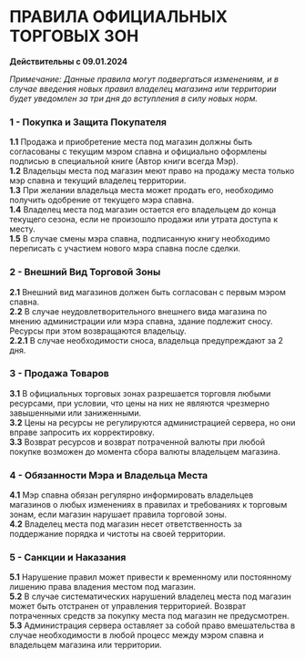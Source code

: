# ПРАВИЛА ОФИЦИАЛЬНЫХ ТОРГОВЫХ ЗОН  
  
**Действительны с 09.01.2024**  
  
*Примечание: Данные правила могут подвергаться изменениям, и в случае введения новых правил владелец магазина или территории будет уведомлен за три дня до вступления в силу новых норм.*  
  
### 1 - Покупка и Защита Покупателя  
  
**1.1** Продажа и приобретение места под магазин должны быть согласованы с текущим мэром спавна и официально оформлены подписью в специальной книге (Автор книги всегда Мэр).  
**1.2** Владельцы места под магазин меют право на продажу места только мэр спавна и текущий владелец территории.  
**1.3** При желании владельца места может продать его, необходимо получить одобрение от текущего мэра спавна.  
**1.4** Владелец места под магазин остается его владельцем до конца текущего сезона, если не произошло продажи или утрата доступа к месту.  
**1.5** В случае смены мэра спавна, подписанную книгу необходимо переписать с участием нового мэра спавна после сделки.  
  
### 2 - Внешний Вид Торговой Зоны  
  
**2.1** Внешний вид магазинов должен быть согласован с первым мэром спавна.  
**2.2** В случае неудовлетворительного внешнего вида магазина по мнению администрации или мэра спавна, здание подлежит сносу. Ресурсы при этом возвращаются владельцу.  
**2.2.1** В случае необходимости сноса, владельца предупреждают за 2 дня.  
  
### 3 - Продажа Товаров  
  
**3.1** В официальных торговых зонах разрешается торговля любыми ресурсами, при условии, что цены на них не являются чрезмерно завышенными или заниженными.  
**3.2** Цены на ресурсы не регулируются администрацией сервера, но они вправе запросить их корректировку.  
**3.3** Возврат ресурсов и возврат потраченной валюты при любой покупке возможен до момента сбора валюты владельцем магазина.  
  
### 4 - Обязанности Мэра и Владельца Места  
  
**4.1** Мэр спавна обязан регулярно информировать владельцев магазинов о любых изменениях в правилах и требованиях к торговым зонам, если магазин нарушает правила торговой зоны.  
**4.2** Владелец места под магазин несет ответственность за поддержание порядка и чистоты на своей территории.  
  
### 5 - Санкции и Наказания  
  
**5.1** Нарушение правил может привести к временному или постоянному лишению права владения местом под магазин.  
**5.2** В случае систематических нарушений владелец места под магазин может быть отстранен от управления территорией. Возврат потраченных средств за покупку места под магазин не предусмотрен.  
**5.3** Администрация сервера оставляет за собой право вмешательства в случае необходимости в любой процесс между мэром спавна и владельцем магазина или территории.  
